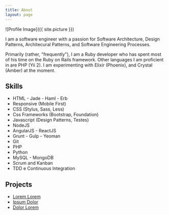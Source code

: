 ```yaml
---
title: About
layout: page
---
```

![Profile Image]({{ site.picture }})

<p>
I am a software engineer with a passion for Software Architecture, Design
Patterns, Architecural Patterns, and Software Engineering Processes.
</p>

<p>
Primarily (rather, "frequently"), I am a Ruby developer who has spent most of
his time on the Ruby on Rails framework. Other languages I am proficient in are
PHP (Yii 2). I am experimenting with Elixir (Phoenix), and Crystal (Amber) at the
moment.
</p>

<h2>Skills</h2>

<ul class="skill-list">
  <li>HTML - Jade - Haml - Erb</li>
  <li>Responsive (Mobile First)</li>
  <li>CSS (Stylus, Sass, Less)</li>
  <li>Css Frameworks (Bootstrap, Foundation)</li>
  <li>Javascript (Design Patterns, Testes)</li>
  <li>NodeJS</li>
  <li>AngularJS - ReactJS</li>
  <li>Grunt - Gulp - Yeoman</li>
  <li>Git</li>
  <li>PHP</li>
  <li>Python</li>
  <li>MySQL - MongoDB</li>
  <li>Scrum and Kanban</li>
  <li>TDD e Continuous Integration</li>
</ul>

<h2>Projects</h2>

<ul>
  <li><a href="https://github.com/">Lorem Lorem</a></li>
  <li><a href="https://github.com/">Ipsum Dolor</a></li>
  <li><a href="https://github.com/">Dolor Lorem</a></li>
</ul>
